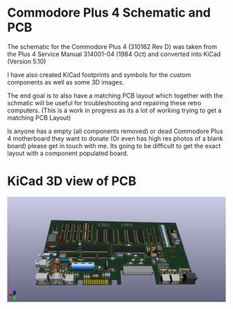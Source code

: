 # Commodore Plus 4 Schematic and PCB

The schematic for the Commodore Plus 4 (310162 Rev D) was taken from the Plus 4 Service Manual 314001-04 (1984 Oct) and converted into KiCad (Version 5.10)



I have also created KiCad footprints and symbols for the custom components as well as some 3D images. 

The end goal is to also have a matching PCB layout which together with the schmatic will be useful for 
troubleshooting and repairing these retro computers. (This is a work in progress as its a lot of working trying to get a matching PCB Layout)

Is anyone has a empty (all components removed) or dead Commodore Plus 4 motherboard they want to donate (Or even has high res photos of a blank board) please get in touch with me. Its going to be difficult to get the exact layout with a component populated board. 



# KiCad 3D view of PCB
![](images/commodore-plus4.png)

